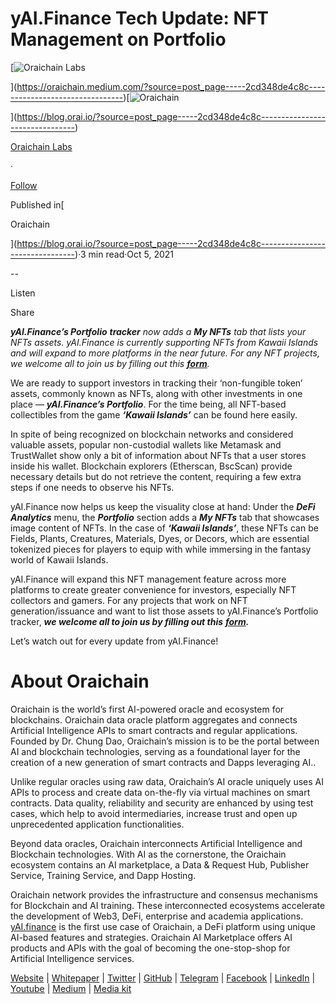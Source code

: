 **yAI.Finance Tech Update: NFT Management on Portfolio**
========================================================

[![Oraichain Labs](https://miro.medium.com/v2/resize:fill:88:88/1*qkgRIQmh4OF4kLX_OKMiwQ.png)

](https://oraichain.medium.com/?source=post_page-----2cd348de4c8c--------------------------------)[![Oraichain](https://miro.medium.com/v2/resize:fill:48:48/1*qkgRIQmh4OF4kLX_OKMiwQ.png)

](https://blog.orai.io/?source=post_page-----2cd348de4c8c--------------------------------)

[Oraichain Labs](https://oraichain.medium.com/?source=post_page-----2cd348de4c8c--------------------------------)

·

[Follow](https://medium.com/m/signin?actionUrl=https%3A%2F%2Fmedium.com%2F_%2Fsubscribe%2Fuser%2Fea89d3d98052&operation=register&redirect=https%3A%2F%2Fblog.orai.io%2Fyai-finance-tech-update-nft-management-on-portfolio-2cd348de4c8c&user=Oraichain+Labs&userId=ea89d3d98052&source=post_page-ea89d3d98052----2cd348de4c8c---------------------post_header-----------)

Published in[

Oraichain

](https://blog.orai.io/?source=post_page-----2cd348de4c8c--------------------------------)·3 min read·Oct 5, 2021

\--

Listen

Share

**_yAI.Finance’s Portfolio_**  **_tracker_** _now adds a_ **_My NFTs_** _tab that lists your NFTs assets. yAI.Finance is currently supporting NFTs from Kawaii Islands and will expand to more platforms in the near future. For any NFT projects, we welcome all to join us by filling out this_ [**_form_**](https://forms.gle/xdYZgDnRTFDD8DLDA)_._

We are ready to support investors in tracking their ‘non-fungible token’ assets, commonly known as NFTs, along with other investments in one place — **_yAI.Finance’s Portfolio_**. For the time being, all NFT-based collectibles from the game **_‘Kawaii Islands’_** can be found here easily.

In spite of being recognized on blockchain networks and considered valuable assets, popular non-custodial wallets like Metamask and TrustWallet show only a bit of information about NFTs that a user stores inside his wallet. Blockchain explorers (Etherscan, BscScan) provide necessary details but do not retrieve the content, requiring a few extra steps if one needs to observe his NFTs.

yAI.Finance now helps us keep the visuality close at hand: Under the **_DeFi Analytics_** menu, the **_Portfolio_** section adds a **_My NFTs_** tab that showcases image content of NFTs. In the case of **_‘Kawaii Islands’_**, these NFTs can be Fields, Plants, Creatures, Materials, Dyes, or Decors, which are essential tokenized pieces for players to equip with while immersing in the fantasy world of Kawaii Islands.

yAI.Finance will expand this NFT management feature across more platforms to create greater convenience for investors, especially NFT collectors and gamers. For any projects that work on NFT generation/issuance and want to list those assets to yAI.Finance’s Portfolio tracker,  **_we welcome all to join us by filling out this_** [**_form_**](https://forms.gle/xdYZgDnRTFDD8DLDA)**_._**

Let’s watch out for every update from yAI.Finance!

About Oraichain
===============

Oraichain is the world’s first AI-powered oracle and ecosystem for blockchains. Oraichain data oracle platform aggregates and connects Artificial Intelligence APIs to smart contracts and regular applications. Founded by Dr. Chung Dao, Oraichain’s mission is to be the portal between AI and blockchain technologies, serving as a foundational layer for the creation of a new generation of smart contracts and Dapps leveraging AI..

Unlike regular oracles using raw data, Oraichain’s AI oracle uniquely uses AI APIs to process and create data on-the-fly via virtual machines on smart contracts. Data quality, reliability and security are enhanced by using test cases, which help to avoid intermediaries, increase trust and open up unprecedented application functionalities.

Beyond data oracles, Oraichain interconnects Artificial Intelligence and Blockchain technologies. With AI as the cornerstone, the Oraichain ecosystem contains an AI marketplace, a Data & Request Hub, Publisher Service, Training Service, and Dapp Hosting.

Oraichain network provides the infrastructure and consensus mechanisms for Blockchain and AI training. These interconnected ecosystems accelerate the development of Web3, DeFi, enterprise and academia applications. [yAI.finance](http://yai.finance/) is the first use case of Oraichain, a DeFi platform using unique AI-based features and strategies. Oraichain AI Marketplace offers AI products and APIs with the goal of becoming the one-stop-shop for Artificial Intelligence services.

[Website](https://orai.io/) | [Whitepaper](https://docs.orai.io/docs/whitepaper/introduction/) | [Twitter](https://twitter.com/oraichain) | [GitHub](https://github.com/oraichain) | [Telegram](https://t.me/oraichain_official) | [Facebook](https://www.facebook.com/oraichain) | [LinkedIn](https://sg.linkedin.com/company/oraichain) | [Youtube](https://youtube.com/channel/UCyckcs_Fm8kU4o2Y1_KPjXg) | [Medium](https://medium.com/oraichain) | [Media kit](https://orai.io/media-kit)